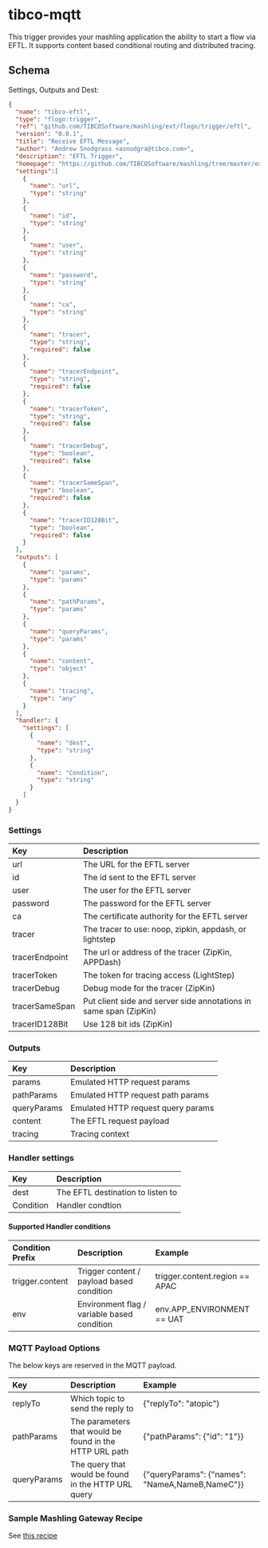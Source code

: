 # tibco-mqtt
This trigger provides your mashling application the ability to start a flow via EFTL.
It supports content based conditional routing and distributed tracing.

## Schema
Settings, Outputs and Dest:

```json
{
  "name": "tibco-eftl",
  "type": "flogo:trigger",
  "ref": "github.com/TIBCOSoftware/mashling/ext/flogo/trigger/eftl",
  "version": "0.0.1",
  "title": "Receive EFTL Message",
  "author": "Andrew Snodgrass <asnodgra@tibco.com>",
  "description": "EFTL Trigger",
  "homepage": "https://github.com/TIBCOSoftware/mashling/tree/master/ext/flogo/trigger/eftl",
  "settings":[
    {
      "name": "url",
      "type": "string"
    },
    {
      "name": "id",
      "type": "string"
    },
    {
      "name": "user",
      "type": "string"
    },
    {
      "name": "password",
      "type": "string"
    },
    {
      "name": "ca",
      "type": "string"
    },
    {
      "name": "tracer",
      "type": "string",
      "required": false
    },
    {
      "name": "tracerEndpoint",
      "type": "string",
      "required": false
    },
    {
      "name": "tracerToken",
      "type": "string",
      "required": false
    },
    {
      "name": "tracerDebug",
      "type": "boolean",
      "required": false
    },
    {
      "name": "tracerSameSpan",
      "type": "boolean",
      "required": false
    },
    {
      "name": "tracerID128Bit",
      "type": "boolean",
      "required": false
    }
  ],
  "outputs": [
    {
      "name": "params",
      "type": "params"
    },
    {
      "name": "pathParams",
      "type": "params"
    },
    {
      "name": "queryParams",
      "type": "params"
    },
    {
      "name": "content",
      "type": "object"
    },
    {
      "name": "tracing",
      "type": "any"
    }
  ],
  "handler": {
    "settings": [
      {
        "name": "dest",
        "type": "string"
      },
      {
        "name": "Condition",
        "type": "string"
      }
    ]
  }
}
```

### Settings
| Key    | Description   |
|:-----------|:--------------|
| url | The URL for the EFTL server |
| id | The id sent to the EFTL server |
| user | The user for the EFTL server |
| password | The password for the EFTL server |
| ca | The certificate authority for the EFTL server |
| tracer | The tracer to use: noop, zipkin, appdash, or lightstep |
| tracerEndpoint | The url or address of the tracer (ZipKin, APPDash)|
| tracerToken | The token for tracing access (LightStep) |
| tracerDebug | Debug mode for the tracer (ZipKin) |
| tracerSameSpan | Put client side and server side annotations in same span (ZipKin) |
| tracerID128Bit | Use 128 bit ids (ZipKin) |

### Outputs
| Key    | Description   |
|:-----------|:--------------|
| params | Emulated HTTP request params |
| pathParams | Emulated HTTP request path params |
| queryParams | Emulated HTTP request query params |
| content | The EFTL request payload |
| tracing | Tracing context |

### Handler settings
| Key    | Description   |
|:-----------|:--------------|
| dest | The EFTL destination to listen to |
| Condition | Handler condtion |

#### Supported Handler conditions

| Condition Prefix | Description | Example |
|:----------|:-----------|:-------|
| trigger.content | Trigger content / payload based condition | trigger.content.region == APAC |
| env | Environment flag / variable based condition | env.APP_ENVIRONMENT == UAT |

### MQTT Payload Options

The below keys are reserved in the MQTT payload.

| Key | Description | Example |
|:----------|:-----------|:-------|
| replyTo | Which topic to send the reply to | {"replyTo": "atopic"} |
| pathParams | The parameters that would be found in the HTTP URL path | {"pathParams": {"id": "1"}} |
| queryParams | The query that would be found in the HTTP URL query | {"queryParams": {"names": "NameA,NameB,NameC"}} |

### Sample Mashling Gateway Recipe

See [this recipe](https://github.com/TIBCOSoftware/mashling-recipes/tree/master/recipes/eftl-gateway)
